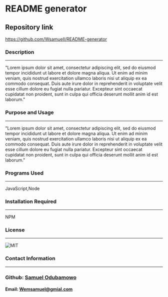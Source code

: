 
# README generator

## Repository link
https://github.com/Wsamuell/README-generator

### Description
-------------------
"Lorem ipsum dolor sit amet, consectetur adipiscing elit, sed do eiusmod tempor incididunt ut labore et dolore magna aliqua. Ut enim ad minim veniam, quis nostrud exercitation ullamco laboris nisi ut aliquip ex ea commodo consequat. Duis aute irure dolor in reprehenderit in voluptate velit esse cillum dolore eu fugiat nulla pariatur. Excepteur sint occaecat cupidatat non proident, sunt in culpa qui officia deserunt mollit anim id est laborum."
### Purpose and Usage
---------------------
"Lorem ipsum dolor sit amet, consectetur adipiscing elit, sed do eiusmod tempor incididunt ut labore et dolore magna aliqua. Ut enim ad minim veniam, quis nostrud exercitation ullamco laboris nisi ut aliquip ex ea commodo consequat. Duis aute irure dolor in reprehenderit in voluptate velit esse cillum dolore eu fugiat nulla pariatur. Excepteur sint occaecat cupidatat non proident, sunt in culpa qui officia deserunt mollit anim id est laborum."
### Programs Used
-----------------
JavaScript,Node

### Installation Required
------------------------
NPM 
### License
------------
![MIT](https://img.shields.io/badge/license-MIT-blue)


### Contact Information
------------------------
### Github: [Samuel Odubamowo](https://github.com/Wsamuell)
#### Email: Wemsamuel@gmial.com
    